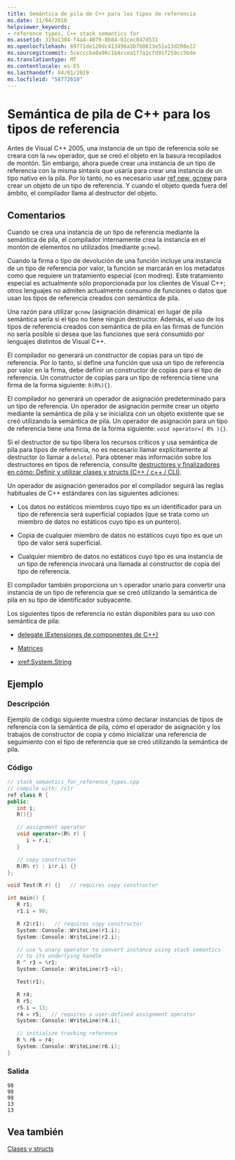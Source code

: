 ```yaml
---
title: Semántica de pila de C++ para los tipos de referencia
ms.date: 11/04/2016
helpviewer_keywords:
- reference types, C++ stack semantics for
ms.assetid: 319a1304-f4a4-4079-8b84-01cec847d531
ms.openlocfilehash: 69771de120dc413496a3b7b0613e51a13d208e22
ms.sourcegitcommit: 5cecccba0a96c1b4ccea1f7a1cfd91f259cc5bde
ms.translationtype: MT
ms.contentlocale: es-ES
ms.lasthandoff: 04/01/2019
ms.locfileid: "58772610"
---
```

# <a name="c-stack-semantics-for-reference-types"></a>Semántica de pila de C++ para los tipos de referencia

Antes de Visual C++ 2005, una instancia de un tipo de referencia solo se creara con la `new` operador, que se creó el objeto en la basura recopilados de montón. Sin embargo, ahora puede crear una instancia de un tipo de referencia con la misma sintaxis que usaría para crear una instancia de un tipo nativo en la pila. Por lo tanto, no es necesario usar [ref new, gcnew](../extensions/ref-new-gcnew-cpp-component-extensions.md) para crear un objeto de un tipo de referencia. Y cuando el objeto queda fuera del ámbito, el compilador llama al destructor del objeto.

## <a name="remarks"></a>Comentarios

Cuando se crea una instancia de un tipo de referencia mediante la semántica de pila, el compilador internamente crea la instancia en el montón de elementos no utilizados (mediante `gcnew`).

Cuando la firma o tipo de devolución de una función incluye una instancia de un tipo de referencia por valor, la función se marcarán en los metadatos como que requiere un tratamiento especial (con modreq). Este tratamiento especial es actualmente sólo proporcionada por los clientes de Visual C++; otros lenguajes no admiten actualmente consumo de funciones o datos que usan los tipos de referencia creados con semántica de pila.

Una razón para utilizar `gcnew` (asignación dinámica) en lugar de pila semántica sería si el tipo no tiene ningún destructor. Además, el uso de los tipos de referencia creados con semántica de pila en las firmas de función no sería posible si desea que las funciones que será consumido por lenguajes distintos de Visual C++.

El compilador no generará un constructor de copias para un tipo de referencia. Por lo tanto, si define una función que usa un tipo de referencia por valor en la firma, debe definir un constructor de copias para el tipo de referencia. Un constructor de copias para un tipo de referencia tiene una firma de la forma siguiente: `R(R%){}`.

El compilador no generará un operador de asignación predeterminado para un tipo de referencia. Un operador de asignación permite crear un objeto mediante la semántica de pila y se inicializa con un objeto existente que se creó utilizando la semántica de pila. Un operador de asignación para un tipo de referencia tiene una firma de la forma siguiente: `void operator=( R% ){}`.

Si el destructor de su tipo libera los recursos críticos y usa semántica de pila para tipos de referencia, no es necesario llamar explícitamente al destructor (o llamar a `delete`). Para obtener más información sobre los destructores en tipos de referencia, consulte [destructores y finalizadores en cómo: Definir y utilizar clases y structs (C++ / c++ / CLI)](../dotnet/how-to-define-and-consume-classes-and-structs-cpp-cli.md#BKMK_Destructors_and_finalizers).

Un operador de asignación generados por el compilador seguirá las reglas habituales de C++ estándares con las siguientes adiciones:

- Los datos no estáticos miembros cuyo tipo es un identificador para un tipo de referencia será superficial copiados (que se trata como un miembro de datos no estáticos cuyo tipo es un puntero).

- Copia de cualquier miembro de datos no estáticos cuyo tipo es que un tipo de valor será superficial.

- Cualquier miembro de datos no estáticos cuyo tipo es una instancia de un tipo de referencia invocará una llamada al constructor de copia del tipo de referencia.

El compilador también proporciona un `%` operador unario para convertir una instancia de un tipo de referencia que se creó utilizando la semántica de pila en su tipo de identificador subyacente.

Los siguientes tipos de referencia no están disponibles para su uso con semántica de pila:

- [delegate (Extensiones de componentes de C++)](../extensions/delegate-cpp-component-extensions.md)

- [Matrices](../extensions/arrays-cpp-component-extensions.md)

- <xref:System.String>

## <a name="example"></a>Ejemplo

### <a name="description"></a>Descripción

Ejemplo de código siguiente muestra cómo declarar instancias de tipos de referencia con la semántica de pila, cómo el operador de asignación y los trabajos de constructor de copia y cómo inicializar una referencia de seguimiento con el tipo de referencia que se creó utilizando la semántica de pila.

### <a name="code"></a>Código

```cpp
// stack_semantics_for_reference_types.cpp
// compile with: /clr
ref class R {
public:
   int i;
   R(){}

   // assignment operator
   void operator=(R% r) {
      i = r.i;
   }

   // copy constructor
   R(R% r) : i(r.i) {}
};

void Test(R r) {}   // requires copy constructor

int main() {
   R r1;
   r1.i = 98;

   R r2(r1);   // requires copy constructor
   System::Console::WriteLine(r1.i);
   System::Console::WriteLine(r2.i);

   // use % unary operator to convert instance using stack semantics
   // to its underlying handle
   R ^ r3 = %r1;
   System::Console::WriteLine(r3->i);

   Test(r1);

   R r4;
   R r5;
   r5.i = 13;
   r4 = r5;   // requires a user-defined assignment operator
   System::Console::WriteLine(r4.i);

   // initialize tracking reference
   R % r6 = r4;
   System::Console::WriteLine(r6.i);
}
```

### <a name="output"></a>Salida

```Output
98
98
98
13
13
```

## <a name="see-also"></a>Vea también

[Clases y structs](../extensions/classes-and-structs-cpp-component-extensions.md)
